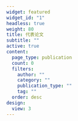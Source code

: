 ```yaml
---
widget: featured
widget_id: "1"
headless: true
weight: 80
title: 代表论文
subtitle: ""
active: true
content:
  page_type: publication
  count: 0
  filters:
    author: ""
    category: ""
    publication_type: ""
    tag: ""
  order: desc
design:
  view: 3
---
```

